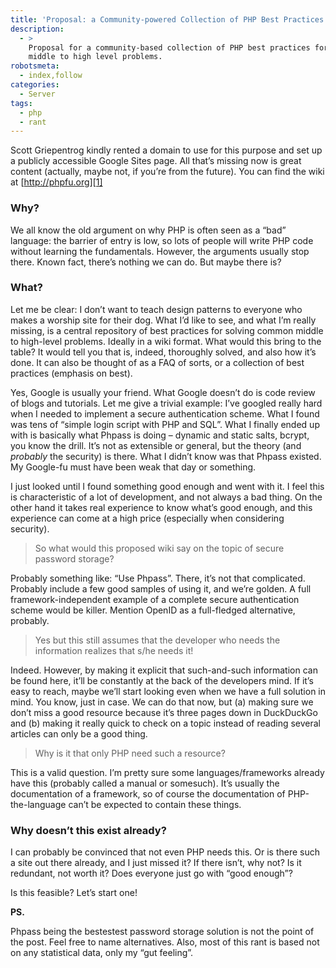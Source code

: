 ```yaml
---
title: 'Proposal: a Community-powered Collection of PHP Best Practices'
description:
  - >
    Proposal for a community-based collection of PHP best practices for solving
    middle to high level problems.
robotsmeta:
  - index,follow
categories:
  - Server
tags:
  - php
  - rant
---
```

Scott Griepentrog kindly rented a domain to use for this purpose and set up a publicly accessible Google Sites page. All that’s missing now is great content (actually, maybe not, if you’re from the future). You can find the wiki at [http://phpfu.org][1]

### Why?

 [1]: http://phpfu.org "PHP FU"

We all know the old argument on why PHP is often seen as a “bad” language: the barrier of entry is low, so lots of people will write PHP code without learning the fundamentals. However, the arguments usually stop there. Known fact, there’s nothing we can do. But maybe there is?

### What?

Let me be clear: I don’t want to teach design patterns to everyone who makes a worship site for their dog. What I’d like to see, and what I’m really missing, is a central repository of best practices for solving common middle to high-level problems. Ideally in a wiki format. What would this bring to the table? It would tell you that is, indeed, thoroughly solved, and also how it’s done. It can also be thought of as a FAQ of sorts, or a collection of best practices (emphasis on best).

Yes, Google is usually your friend. What Google doesn’t do is code review of blogs and tutorials. Let me give a trivial example: I’ve googled really hard when I needed to implement a secure authentication scheme. What I found was tens of “simple login script with PHP and SQL”. What I finally ended up with is basically what Phpass is doing – dynamic and static salts, bcrypt, you know the drill. It’s not as extensible or general, but the theory (and *probably* the security) is there. What I didn’t know was that Phpass existed. My Google-fu must have been weak that day or something.

I just looked until I found something good enough and went with it. I feel this is characteristic of a lot of development, and not always a bad thing. On the other hand it takes real experience to know what’s good enough, and this experience can come at a high price (especially when considering security).

> So what would this proposed wiki say on the topic of secure password storage?

Probably something like: “Use Phpass”. There, it’s not that complicated. Probably include a few good samples of using it, and we’re golden. A full framework-independent example of a complete secure authentication scheme would be killer. Mention OpenID as a full-fledged alternative, probably.

> Yes but this still assumes that the developer who needs the information realizes that s/he needs it!

Indeed. However, by making it explicit that such-and-such information can be found here, it’ll be constantly at the back of the developers mind. If it’s easy to reach, maybe we’ll start looking even when we have a full solution in mind. You know, just in case. We can do that now, but (a) making sure we don’t miss a good resource because it’s three pages down in DuckDuckGo and (b) making it really quick to check on a topic instead of reading several articles can only be a good thing.

> Why is it that only PHP need such a resource?

This is a valid question. I’m pretty sure some languages/frameworks already have this (probably called a manual or somesuch). It’s usually the documentation of a framework, so of course the documentation of PHP-the-language can’t be expected to contain these things.

### Why doesn’t this exist already?

I can probably be convinced that not even PHP needs this. Or is there such a site out there already, and I just missed it? If there isn’t, why not? Is it redundant, not worth it? Does everyone just go with “good enough”?

Is this feasible? Let’s start one!

**PS.**

Phpass being the bestestest password storage solution is not the point of the post. Feel free to name alternatives. Also, most of this rant is based not on any statistical data, only my “gut feeling”.
